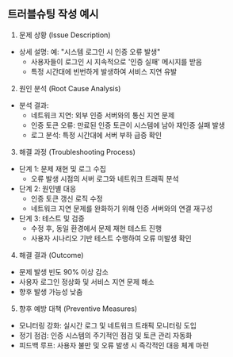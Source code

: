 ## 트러블슈팅 작성 예시
1. 문제 상황 (Issue Description)
  - 상세 설명:
    예: "시스템 로그인 시 인증 오류 발생"
    - 사용자들이 로그인 시 지속적으로 '인증 실패' 메시지를 받음
    - 특정 시간대에 빈번하게 발생하여 서비스 지연 유발

2. 원인 분석 (Root Cause Analysis)
  - 분석 결과:
    - 네트워크 지연: 외부 인증 서버와의 통신 지연 문제
    - 인증 토큰 오류: 만료된 인증 토큰이 시스템에 남아 재인증 실패 발생
    - 로그 분석: 특정 시간대에 서버 부하 급증 확인

3. 해결 과정 (Troubleshooting Process)
  - 단계 1: 문제 재현 및 로그 수집
    - 오류 발생 시점의 서버 로그와 네트워크 트래픽 분석
  - 단계 2: 원인별 대응
    - 인증 토큰 갱신 로직 수정
    - 네트워크 지연 문제를 완화하기 위해 인증 서버와의 연결 재구성
  - 단계 3: 테스트 및 검증
    - 수정 후, 동일 환경에서 문제 재현 테스트 진행
    - 사용자 시나리오 기반 테스트 수행하여 오류 미발생 확인

4. 해결 결과 (Outcome)
  - 문제 발생 빈도 90% 이상 감소
  - 사용자 로그인 정상화 및 서비스 지연 문제 해소
  - 향후 발생 가능성 낮춤

5. 향후 예방 대책 (Preventive Measures)
  - 모니터링 강화: 실시간 로그 및 네트워크 트래픽 모니터링 도입
  - 정기 점검: 인증 시스템의 주기적인 점검 및 토큰 관리 자동화
  - 피드백 루프: 사용자 불만 및 오류 발생 시 즉각적인 대응 체계 마련